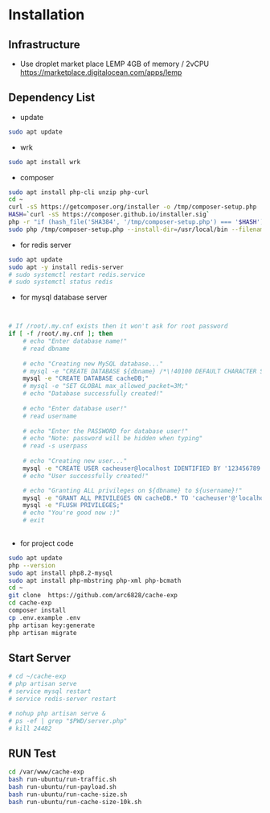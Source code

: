 # Installation

## Infrastructure
- Use droplet market place LEMP 4GB of memory / 2vCPU
https://marketplace.digitalocean.com/apps/lemp 

## Dependency List
- update
```bash
sudo apt update
```

- wrk
```bash
sudo apt install wrk
```

- composer
```bash
sudo apt install php-cli unzip php-curl
cd ~
curl -sS https://getcomposer.org/installer -o /tmp/composer-setup.php
HASH=`curl -sS https://composer.github.io/installer.sig`
php -r "if (hash_file('SHA384', '/tmp/composer-setup.php') === '$HASH') { echo 'Installer verified'; } else { echo 'Installer corrupt'; unlink('composer-setup.php'); } echo PHP_EOL;"
sudo php /tmp/composer-setup.php --install-dir=/usr/local/bin --filename=composer

```
- for redis server
```bash
sudo apt update
sudo apt -y install redis-server
# sudo systemctl restart redis.service
# sudo systemctl status redis
```

- for mysql database server
```bash


# If /root/.my.cnf exists then it won't ask for root password
if [ -f /root/.my.cnf ]; then
	# echo "Enter database name!"
	# read dbname
    
	# echo "Creating new MySQL database..."
	# mysql -e "CREATE DATABASE ${dbname} /*\!40100 DEFAULT CHARACTER SET utf8 */;"
	mysql -e "CREATE DATABASE cacheDB;"
    # mysql -e "SET GLOBAL max_allowed_packet=3M;"
	# echo "Database successfully created!"
	
	# echo "Enter database user!"
	# read username
    
	# echo "Enter the PASSWORD for database user!"
	# echo "Note: password will be hidden when typing"
	# read -s userpass
    
	# echo "Creating new user..."
	mysql -e "CREATE USER cacheuser@localhost IDENTIFIED BY '123456789';"
	# echo "User successfully created!"

	# echo "Granting ALL privileges on ${dbname} to ${username}!"
	mysql -e "GRANT ALL PRIVILEGES ON cacheDB.* TO 'cacheuser'@'localhost';"
	mysql -e "FLUSH PRIVILEGES;"
	# echo "You're good now :)"
	# exit
	
```
- for project code

```bash
sudo apt update
php --version
sudo apt install php8.2-mysql
sudo apt install php-mbstring php-xml php-bcmath
cd ~
git clone  https://github.com/arc6828/cache-exp
cd cache-exp
composer install
cp .env.example .env
php artisan key:generate
php artisan migrate
```

## Start Server
```bash
# cd ~/cache-exp
# php artisan serve
# service mysql restart
# service redis-server restart

# nohup php artisan serve &
# ps -ef | grep "$PWD/server.php"
# kill 24482

```

## RUN Test
```bash
cd /var/www/cache-exp
bash run-ubuntu/run-traffic.sh
bash run-ubuntu/run-payload.sh
bash run-ubuntu/run-cache-size.sh
bash run-ubuntu/run-cache-size-10k.sh
```